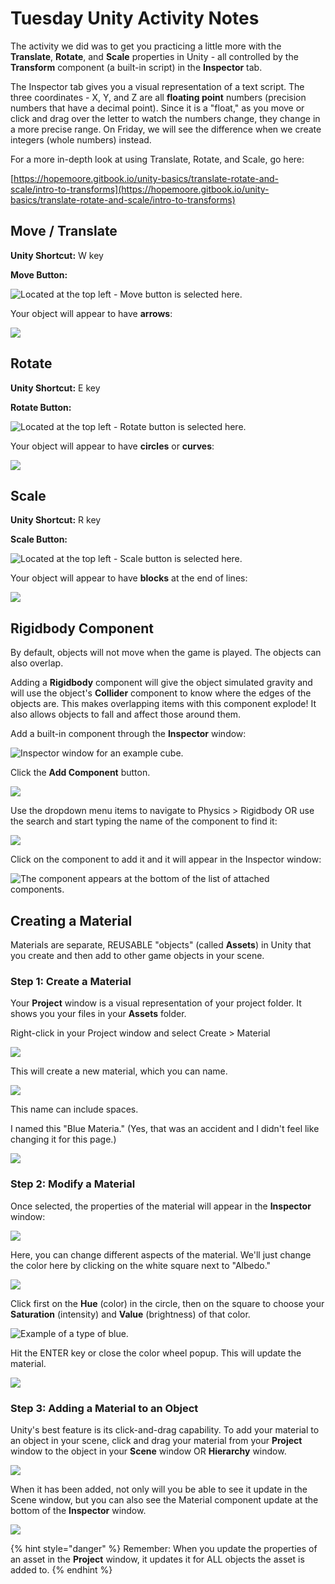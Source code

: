 # Tuesday Unity Activity Notes

The activity we did was to get you practicing a little more with the **Translate**, **Rotate**, and **Scale** properties in Unity - all controlled by the **Transform** component \(a built-in script\) in the **Inspector** tab.

The Inspector tab gives you a visual representation of a text script. The three coordinates - X, Y, and Z are all **floating point** numbers \(precision numbers that have a decimal point\). Since it is a "float," as you move or click and drag over the letter to watch the numbers change, they change in a more precise range. On Friday, we will see the difference when we create integers \(whole numbers\) instead.

For a more in-depth look at using Translate, Rotate, and Scale, go here:

[https://hopemoore.gitbook.io/unity-basics/translate-rotate-and-scale/intro-to-transforms](https://hopemoore.gitbook.io/unity-basics/translate-rotate-and-scale/intro-to-transforms)

## Move / Translate 

**Unity Shortcut:** W key

**Move Button:**

![Located at the top left - Move button is selected here.](../../.gitbook/assets/image%20%28108%29.png)

Your object will appear to have **arrows**:

![](https://lh4.googleusercontent.com/MYoRyu8PfHN1OJNePj8Tdmc3ldxgpCHQVXzY1HXqXPdQVgkp53Z61oAKCWI1D00bJuT5mCkBjcUjj35v7nESJifh7oP3qyVObv_Cjz9gQWhgsca10yKMFWJGaprdkKsB4JzX1ykiSEM)

## Rotate

**Unity Shortcut:** E key

**Rotate Button:**

![Located at the top left - Rotate button is selected here.](../../.gitbook/assets/image%20%28103%29.png)

Your object will appear to have **circles** or **curves**:

![](https://lh6.googleusercontent.com/sDADyYNrL60x9P31LCmTfpqh7MK1yDrujuSjGXXl01E6cG1bo6RdFoKAi8KR7Q528uA7v1pHHURwbQMKk4qBDdDnrT3LH0RhcdCXXaNJvZIdooZig8NkRsv27t1gq6dXUGfw5Wskc-U)

## Scale

**Unity Shortcut:** R key

**Scale Button:**

![Located at the top left - Scale button is selected here.](../../.gitbook/assets/image%20%28106%29.png)

 Your object will appear to have **blocks** at the end of lines:

![](https://lh4.googleusercontent.com/97hlsLObtgBi7Tmk3NERJFOhgtg4Nd0-RFOPfLlb_m8NEXN7W3Br-nOVEH6h_ufgEVBEbP_SVxc4Sv2uKMJfrVD7vbONdYyz9C_bWMWFP1ZCND7xmuqzU_D7W5ErdheEgo8W7gnmv0M)

## Rigidbody Component

By default, objects will not move when the game is played. The objects can also overlap. 

Adding a **Rigidbody** component will give the object simulated gravity and will use the object's **Collider** component to know where the edges of the objects are. This makes overlapping items with this component explode! It also allows objects to fall and affect those around them.

Add a built-in component through the **Inspector** window:

![Inspector window for an example cube.](../../.gitbook/assets/image%20%2890%29.png)

Click the **Add Component** button.

![](../../.gitbook/assets/image%20%28111%29.png)

Use the dropdown menu items to navigate to Physics &gt; Rigidbody OR use the search and start typing the name of the component to find it:

![](../../.gitbook/assets/image%20%2894%29.png)

Click on the component to add it and it will appear in the Inspector window:

![The component appears at the bottom of the list of attached components.](../../.gitbook/assets/image%20%28117%29.png)

## Creating a Material

Materials are separate, REUSABLE "objects" \(called **Assets**\) in Unity that you create and then add to other game objects in your scene. 

### **Step 1: Create a Material**

Your **Project** window is a visual representation of your project folder. It shows you your files in your **Assets** folder.

Right-click in your Project window and select Create &gt; Material

![](../../.gitbook/assets/image%20%2899%29.png)

This will create a new material, which you can name.

![](../../.gitbook/assets/image%20%28105%29.png)

This name can include spaces.

I named this "Blue Materia." \(Yes, that was an accident and I didn't feel like changing it for this page.\)

![](../../.gitbook/assets/image%20%2895%29.png)

### **Step 2: Modify a Material**

Once selected, the properties of the material will appear in the **Inspector** window:

![](../../.gitbook/assets/image%20%28102%29.png)

Here, you can change different aspects of the material. We'll just change the color here by clicking on the white square next to "Albedo."

![](../../.gitbook/assets/image%20%2893%29.png)

Click first on the **Hue** \(color\) in the circle, then on the square to choose your **Saturation** \(intensity\) and **Value** \(brightness\) of that color.

![Example of a type of blue.](../../.gitbook/assets/image%20%28113%29.png)

Hit the ENTER key or close the color wheel popup. This will update the material.

![](../../.gitbook/assets/image%20%2896%29.png)

### Step 3: Adding a Material to an Object

Unity's best feature is its click-and-drag capability. To add your material to an object in your scene, click and drag your material from your **Project** window to the object in your **Scene** window OR **Hierarchy** window.

![](../../.gitbook/assets/addingmaterials.gif)

When it has been added, not only will you be able to see it update in the Scene window, but you can also see the Material component update at the bottom of the **Inspector** window.

![](../../.gitbook/assets/image%20%2887%29.png)

{% hint style="danger" %}
Remember: When you update the properties of an asset in the **Project** window, it updates it for ALL objects the asset is added to.
{% endhint %}

